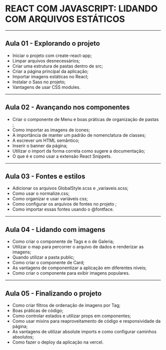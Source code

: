 # REACT COM JAVASCRIPT: LIDANDO COM ARQUIVOS ESTÁTICOS

---

## Aula 01 - Explorando o projeto
<ul>
  <li>Iniciar o projeto com create-react-app;</li>
  <li>Limpar arquivos desnecessários;</li>
  <li>Criar uma estrutura de pastas dentro de src;</li>
  <li>Criar a página principal da aplicação;</li>
  <li>Importar imagens estáticas no React;</li>
  <li>Instalar o Sass no projeto;</li>
  <li>Vantagens de usar CSS modules.</li>
</ul>

---

## Aula 02 - Avançando nos componentes
<ul>
  <li>Criar o componente de Menu e boas práticas de organização de pastas ;</li>
  <li>Como importar as imagens de ícones;</li>
  <li>A importância de manter um padrão de nomenclatura de classes;</li>
  <li>A escrever um HTML semântico;</li>
  <li>Inserir o banner da página;</li>
  <li>Utilizar o import da forma correta como sugere a documentação;</li>
  <li>O que é e como usar a extensão React Snippets.</li>
</ul>

---

## Aula 03 - Fontes e estilos
<ul>
  <li>Adicionar os arquivos GlobalStyle.scss e _variaveis.scss;</li>
  <li>Como usar o normalize.css;</li>
  <li>Como organizar e usar variáveis css;</li>
  <li>Como configurar os arquivos de fontes no projeto ;</li>
  <li>Como importar essas fontes usando o @fontface.</li>
</ul>

---

## Aula 04 - Lidando com imagens
<ul>
  <li>Como criar o componente de Tags e o de Galeria;</li>
  <li>Utilizar o map para percorrer o arquivo de dados e renderizar as imagens;</li>
  <li>Quando utilizar a pasta public;</li>
  <li>Como criar o componente de Card;</li>
  <li>As vantagens de componentizar a aplicação em diferentes níveis;</li>
  <li>Como criar o componente para exibir imagens populares.</li>
</ul>

---

## Aula 05 - Finalizando o projeto
<ul>
  <li>Como criar filtros de ordenação de imagens por Tag;</li>
  <li>Boas práticas de código;</li>
  <li>Como controlar estados e utilizar props em componentes;</li>
  <li>Como usar mixins para reaproveitamento de código e responsividade da página;</li>
  <li>As vantagens de utilizar absolute imports e como configurar caminhos absolutos;</li>
  <li>Como fazer o deploy da aplicação na vercel.</li>
</ul>